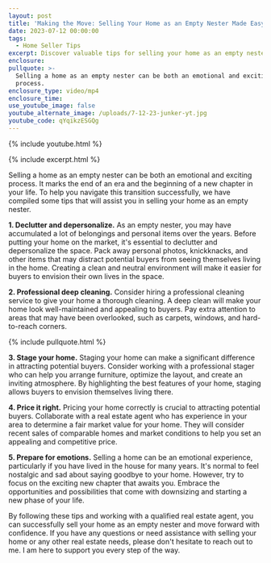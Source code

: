 ```yaml
---
layout: post
title: 'Making the Move: Selling Your Home as an Empty Nester Made Easy'
date: 2023-07-12 00:00:00
tags:
  - Home Seller Tips
excerpt: Discover valuable tips for selling your home as an empty nester.
enclosure:
pullquote: >-
  Selling a home as an empty nester can be both an emotional and exciting
  process.
enclosure_type: video/mp4
enclosure_time:
use_youtube_image: false
youtube_alternate_image: /uploads/7-12-23-junker-yt.jpg
youtube_code: qYqikzESGQg
---
```

{% include youtube.html %}

{% include excerpt.html %}

Selling a home as an empty nester can be both an emotional and exciting process. It marks the end of an era and the beginning of a new chapter in your life. To help you navigate this transition successfully, we have compiled some tips that will assist you in selling your home as an empty nester.

**1\. Declutter and depersonalize.** As an empty nester, you may have accumulated a lot of belongings and personal items over the years. Before putting your home on the market, it's essential to declutter and depersonalize the space. Pack away personal photos, knickknacks, and other items that may distract potential buyers from seeing themselves living in the home. Creating a clean and neutral environment will make it easier for buyers to envision their own lives in the space.

**2\. Professional deep cleaning.** Consider hiring a professional cleaning service to give your home a thorough cleaning. A deep clean will make your home look well-maintained and appealing to buyers. Pay extra attention to areas that may have been overlooked, such as carpets, windows, and hard-to-reach corners.

{% include pullquote.html %}

**3\. Stage your home.** Staging your home can make a significant difference in attracting potential buyers. Consider working with a professional stager who can help you arrange furniture, optimize the layout, and create an inviting atmosphere. By highlighting the best features of your home, staging allows buyers to envision themselves living there.

**4\. Price it right.** Pricing your home correctly is crucial to attracting potential buyers. Collaborate with a real estate agent who has experience in your area to determine a fair market value for your home. They will consider recent sales of comparable homes and market conditions to help you set an appealing and competitive price.

**5\. Prepare for emotions.** Selling a home can be an emotional experience, particularly if you have lived in the house for many years. It's normal to feel nostalgic and sad about saying goodbye to your home. However, try to focus on the exciting new chapter that awaits you. Embrace the opportunities and possibilities that come with downsizing and starting a new phase of your life.

By following these tips and working with a qualified real estate agent, you can successfully sell your home as an empty nester and move forward with confidence. If you have any questions or need assistance with selling your home or any other real estate needs, please don't hesitate to reach out to me. I am here to support you every step of the way.